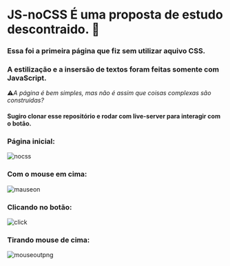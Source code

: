 # JS-noCSS É uma proposta de estudo descontraido. :doughnut:

### Essa foi a primeira página que fiz sem utilizar aquivo CSS.
### A estilização e a insersão de textos foram feitas somente com JavaScript.

:warning:*A página é bem simples, mas não é assim que coisas complexas são construidas?*

#### Sugiro clonar esse repositório e rodar com live-server para interagir com o botão.

### Página inicial: 
![nocss](https://user-images.githubusercontent.com/65367775/91763737-69ca7680-ebac-11ea-9685-ac983cb0cc17.png)

### Com o mouse em cima:
![mauseon](https://user-images.githubusercontent.com/65367775/91764416-a77bcf00-ebad-11ea-9ca4-3c672b4b19b9.png)

### Clicando no botão:
![click](https://user-images.githubusercontent.com/65367775/91764489-c4b09d80-ebad-11ea-978d-1c732cb638e5.png)

### Tirando mouse de cima:
![mouseoutpng](https://user-images.githubusercontent.com/65367775/91764533-d98d3100-ebad-11ea-916a-a0d939177ea7.png)
